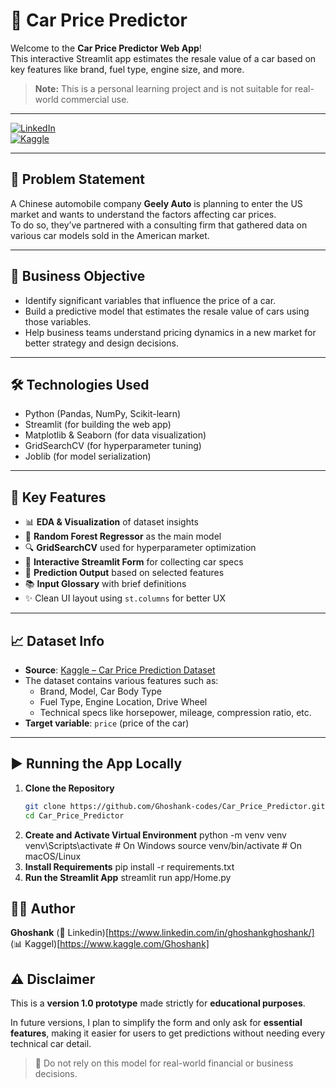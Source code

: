 # 🚗 Car Price Predictor

Welcome to the **Car Price Predictor Web App**!  
This interactive Streamlit app estimates the resale value of a car based on key features like brand, fuel type, engine size, and more.

> **Note:** This is a personal learning project and is not suitable for real-world commercial use.

---

[![LinkedIn](https://img.shields.io/badge/LinkedIn-Ghoshank__Gupta-blue?logo=linkedin)](https://www.linkedin.com/in/ghoshank-gupta)  
[![Kaggle](https://img.shields.io/badge/Kaggle-Ghoshank__Gupta-blue?logo=kaggle)](https://www.kaggle.com/ghoshank)

---

## 📌 Problem Statement

A Chinese automobile company **Geely Auto** is planning to enter the US market and wants to understand the factors affecting car prices.  
To do so, they’ve partnered with a consulting firm that gathered data on various car models sold in the American market.

---

## 🎯 Business Objective

- Identify significant variables that influence the price of a car.
- Build a predictive model that estimates the resale value of cars using those variables.
- Help business teams understand pricing dynamics in a new market for better strategy and design decisions.

---

## 🛠️ Technologies Used

- Python (Pandas, NumPy, Scikit-learn)
- Streamlit (for building the web app)
- Matplotlib & Seaborn (for data visualization)
- GridSearchCV (for hyperparameter tuning)
- Joblib (for model serialization)

---

## 🚀 Key Features

- 📊 **EDA & Visualization** of dataset insights
- 🤖 **Random Forest Regressor** as the main model
- 🔍 **GridSearchCV** used for hyperparameter optimization
- 🧾 **Interactive Streamlit Form** for collecting car specs
- 🧠 **Prediction Output** based on selected features
- 📚 **Input Glossary** with brief definitions
- ✨ Clean UI layout using `st.columns` for better UX

---

## 📈 Dataset Info

- **Source**: [Kaggle – Car Price Prediction Dataset](https://www.kaggle.com/datasets/hellbuoy/car-price-prediction)
- The dataset contains various features such as:
  - Brand, Model, Car Body Type
  - Fuel Type, Engine Location, Drive Wheel
  - Technical specs like horsepower, mileage, compression ratio, etc.
- **Target variable**: `price` (price of the car)

---

## ▶️ Running the App Locally

1. **Clone the Repository**
   ```bash
   git clone https://github.com/Ghoshank-codes/Car_Price_Predictor.git
   cd Car_Price_Predictor
2. **Create and Activate Virtual Environment**
    python -m venv venv
    venv\Scripts\activate      # On Windows
    source venv/bin/activate   # On macOS/Linux
3. **Install Requirements**
    pip install -r requirements.txt
4. **Run the Streamlit App**
    streamlit run app/Home.py


## 👨‍💻 Author
**Ghoshank**
(📎 Linkedin)[https://www.linkedin.com/in/ghoshankghoshank/]
(📊 Kaggel)[https://www.kaggle.com/Ghoshank]

## ⚠️ Disclaimer

This is a **version 1.0 prototype** made strictly for **educational purposes**.

In future versions, I plan to simplify the form and only ask for **essential features**, making it easier for users to get predictions without needing every technical car detail.

> 🚫 Do not rely on this model for real-world financial or business decisions.
